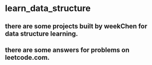 # learn_data_structure

## there are some projects built by weekChen for data structure learning.
## there are some answers for problems on leetcode.com.
